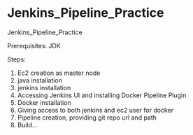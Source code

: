 # Jenkins_Pipeline_Practice
Jenkins_Pipeline_Practice

Prerequisites: JDK

Steps: 
1. Ec2 creation as master node
2. java installation
3. jenkins installation
4. Accessing Jenkins UI and installing Docker Pipeline Plugin
5. Docker installation
6. Giving access to both jenkins and ec2 user for docker
7. Pipeline creation, providing git repo url and path
8. Build...
